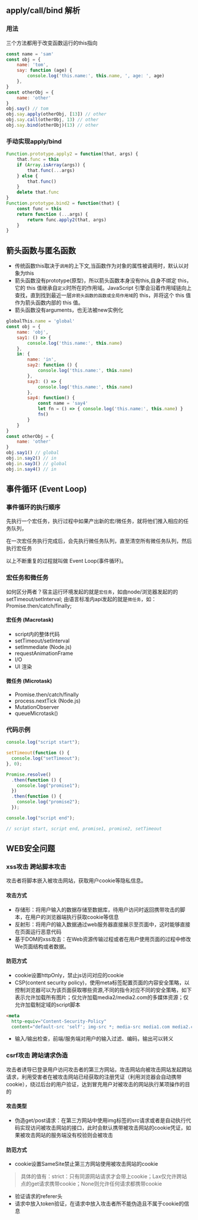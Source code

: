 ## apply/call/bind 解析

### 用法
三个方法都用于改变函数运行的this指向
```javascript
const name = 'sam'
const obj = {
    name: 'tom',
    say: function (age) {
        console.log('this.name:', this.name, ', age: ', age)
    },
}
const otherObj = {
    name: 'other'
}
obj.say() // tom
obj.say.apply(otherObj, [13]) // other
obj.say.call(otherObj, 13) // other
obj.say.bind(otherObj)(13) // other
```

### 手动实现apply/bind
```javascript
Function.prototype.apply2 = function(that, args) {
    that.func = this
    if (Array.isArray(args)) {
        that.func(...args)
    } else {
        that.func()
    }
    delete that.func
}
Function.prototype.bind2 = function(that) {
    const func = this
    return function (...args) {
        return func.apply2(that, args)
    }
}
```

## 箭头函数与匿名函数
- 传统函数this取决于`调用`的上下文,当函数作为对象的属性被调用时，默认以对象为this
- 箭头函数没有prototype(原型)，所以箭头函数本身没有this,自身不绑定 this，它的 this 值继承自`定义`时所在的作用域。JavaScript 引擎会沿着作用域链向上查找，直到找到最近一层`非箭头函数的函数或全局作用域`的 this，并将这个 this 值作为箭头函数内部的 this 值。
- 箭头函数没有arguments，也无法被new实例化
```javascript
globalThis.name = 'global'
const obj = {
    name: 'obj',
    say1: () => {
        console.log('this.name:', this.name)
    },
    in: {
        name: 'in',
        say2: function () {
            console.log('this.name:', this.name)
        },
        say3: () => {
            console.log('this.name:', this.name)
        },
        say4: function() {
            const name = 'say4'
            let fn = () => { console.log('this.name:', this.name) }
            fn()
        }
    }
}
const otherObj = {
    name: 'other'
}
obj.say1() // global
obj.in.say2() // in
obj.in.say3() // global
obj.in.say4() // in
```

## 事件循环 (Event Loop)

### 事件循环的执行顺序

先执行一个宏任务，执行过程中如果产出新的宏/微任务，就将他们推入相应的任务队列，

在一次宏任务执行完成后，会先执行微任务队列，直至清空所有微任务队列，然后执行宏任务

以上不断重复的过程就叫做 Event Loop(事件循环)。

### 宏任务和微任务

如何区分两者？宿主运行环境发起的就是`宏任务`，如由node/浏览器发起的的setTimeout/setInterval; 由语言标准内api发起的就是`微任务`，如：Promise.then/catch/finally;

#### 宏任务 (Macrotask)
- script内的整体代码
- setTimeout/setInterval
- setImmediate (Node.js)
- requestAnimationFrame
- I/O
- UI 渲染

#### 微任务 (Microtask)
- Promise.then/catch/finally
- process.nextTick (Node.js)
- MutationObserver
- queueMicrotask()

### 代码示例

```javascript
console.log("script start");

setTimeout(function () {
  console.log("setTimeout");
}, 0);

Promise.resolve()
  .then(function () {
    console.log("promise1");
  })
  .then(function () {
    console.log("promise2");
  });

console.log("script end");

// script start, script end, promise1, promise2, setTimeout
```

## WEB安全问题
### xss攻击 跨站脚本攻击
攻击者将脚本嵌入被攻击网站，获取用户cookie等隐私信息。
#### 攻击方式
- 存储形：将用户输入的数据存储至数据库，待用户访问时返回携带攻击的脚本，在用户的浏览器端执行获取cookie等信息
- 反射形：将用户的输入数据通过web服务器直接展示至页面中，这时能够直接在页面运行恶意代码
- 基于DOM的xss攻击：在Web资源传输过程或者在用户使用页面的过程中修改We页面结构或者数据。
#### 防范方式
- cookie设置httpOnly，禁止js访问对应的cookie
- CSP(content security policy)，使用meta标签配置页面的内容安全策略，以控制浏览器可以为该页面获取哪些资源,不同的指令对应不同的安全策略，如下表示允许加载所有图片；仅允许加载media2/media2.com的多媒体资源；仅允许加载制定域的script脚本
```html
<meta
  http-equiv="Content-Security-Policy"
  content="default-src 'self'; img-src *; media-src media1.com media2.com; script-src userscripts.example.com;" />
```
- 输入/输出检查，前端/服务端对用户的输入过滤、编码，输出可以转义

### csrf攻击 跨站请求伪造
攻击者诱导已登录用户访问攻击者的第三方网站，攻击网站向被攻击网站发起跨站请求，利用受害者在被攻击网站已经获取的注册凭证（利用浏览器会自动携带cookie），绕过后台的用户验证，达到冒充用户对被攻击的网站执行某项操作的目的

#### 攻击类型
- 伪造get/post请求：在第三方网站中使用img标签的src请求或者是自动执行代码实现访问被攻击网站的接口，此时会默认携带被攻击网站的cookie凭证，如果被攻击网站的服务端没有校验则会被攻击

#### 防范方式
- cookie设置SameSite禁止第三方网站使用被攻击网站的cookie
> 具体的值有：strict：只有同源网站请求才会带上cookie；Lax仅允许跨站点的get请求携带cookie；None则允许任何请求都携带cookie
- 验证请求的referer头
- 请求中放入token验证，在请求中放入攻击者所不能伪造且不属于cookie的信息
